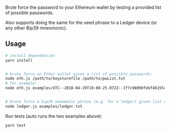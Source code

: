 Brute force the password to your Ethereum wallet by testing a provided list of possible passwords.

Also supports doing the same for the seed phrase to a Ledger device (or any other Bip39 mneomonic).

## Usage

````bash
# install dependencies
yarn install


# brute force an Ether wallet given a list of possible passwords:
node eth.js /path/to/keystorefile /path/to/pwList.txt
# for example:
node eth.js examples/UTC--2018-04-29T10-08-25.072Z--1f7c98090febf46155496a370002a10af7eb6766 examples/eth.txt


# brute force a bip39 mneomonic phrase (e.g. for a ledger) given list of possible phrases:
node ledger.js examples/ledger.txt
````

Run tests (auto runs the two examples above):

````bash
yarn test
````
